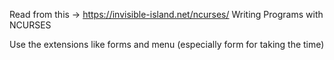 Read from this ->
https://invisible-island.net/ncurses/   Writing Programs with NCURSES

Use the extensions like forms and menu (especially form for taking the time)
